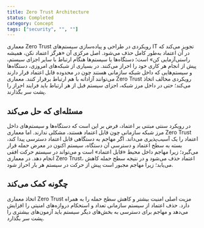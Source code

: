 ```yaml
---
title: Zero Trust Architecture
status: Completed
category: Concept
tags: ["security", "", ""]
---
```


معماری Zero Trust رویکردی در طراحی و پیاده‌سازی سیستم‌های IT تجویز می‌کند که در آن اعتماد به‌طور کامل حذف می‌شود. اصل مرکزی آن «هرگز اعتماد نکن، همیشه راستی‌آزمایی کن» است؛ دستگاه‌ها یا سیستم‌ها هنگام ارتباط با سایر اجزای سیستم، پیش از انجام هر کاری خود را احراز می‌کنند. در بسیاری از شبکه‌های امروزی، دستگاه‌ها و سیستم‌هایی که داخل شبکه سازمانی هستند چون در محدوده قابل اعتماد قرار دارند می‌توانند آزادانه با هم ارتباط برقرار کنند. معماری Zero Trust رویکردی مخالف اتخاذ می‌کند؛ حتی در داخل مرز شبکه، اجزای سیستم قبل از هر ارتباط باید فرایند احراز را پشت سر بگذارند.

## مسئله‌ای که حل می‌کند

در رویکرد سنتی مبتنی بر اعتماد، فرض بر این است که دستگاه‌ها و سیستم‌های داخل مرز شبکه سازمانی چون قابل اعتماد هستند، مشکلی ندارند. اما معماری Zero Trust اعتماد را یک آسیب‌پذیری می‌داند. اگر مهاجم به دستگاهی قابل اعتماد دسترسی پیدا کند، بسته به سطح اعتماد و دسترسی آن دستگاه، سیستم اکنون در معرض حمله قرار می‌گیرد؛ زیرا مهاجم داخل محیط «قابل اعتماد» است و می‌تواند در سیستم حرکت افقی انجام دهد. در معماری Zero Trust، اعتماد حذف می‌شود و در نتیجه سطح حمله کاهش می‌یابد؛ زیرا مهاجم مجبور است پیش از حرکت در سیستم هر بار احراز شود.

## چگونه کمک می‌کند

اتخاذ معماری Zero Trust مزیت اصلی امنیت بیشتر و کاهش سطح حمله را به همراه دارد. حذف اعتماد از سیستم سازمانی تعداد و استحکام دروازه‌های امنیتی را افزایش می‌دهد و مهاجم برای دسترسی به بخش‌های دیگر سیستم باید آزمون‌های بیشتری را پشت سر بگذارد.
